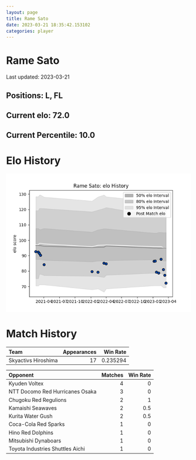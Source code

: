 ```yaml
---  
layout: page  
title: Rame Sato  
date: 2023-03-21 18:35:42.153102  
categories: player  
---
```

# Rame Sato


Last updated: 2023-03-21
## Positions: L, FL

## Current elo: 72.0

## Current Percentile: 10.0

# Elo History


![elo history](history_RameSato.png)
# Match History


| Team                |   Appearances |   Win Rate |
|:--------------------|--------------:|-----------:|
| Skyactivs Hiroshima |            17 |   0.235294 |

| Opponent                         |   Matches |   Win Rate |
|:---------------------------------|----------:|-----------:|
| Kyuden Voltex                    |         4 |        0   |
| NTT Docomo Red Hurricanes Osaka  |         3 |        0   |
| Chugoku Red Regulions            |         2 |        1   |
| Kamaishi Seawaves                |         2 |        0.5 |
| Kurita Water Gush                |         2 |        0.5 |
| Coca-Cola Red Sparks             |         1 |        0   |
| Hino Red Dolphins                |         1 |        0   |
| Mitsubishi Dynaboars             |         1 |        0   |
| Toyota Industries Shuttles Aichi |         1 |        0   |
